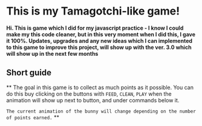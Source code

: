 # This is my Tamagotchi-like game!

**Hi. This is game which I did for my javascript practice - I know I could make my this code cleaner, but in this very moment when I did this, I gave it 100%. Updates, upgrades and any new ideas which I can implemented to this game to improve this project, will show up with the ver. 3.0 which will show up in the next few months**

## Short guide

** The goal in this game is to collect as much points as it possible. You can do this buy clicking on the buttons with `FEED`, `CLEAN`, `PLAY` when the animation will show up next to button, and under commands below it. 

`The current animation of the bunny will change depending on the number of points earned.` **
